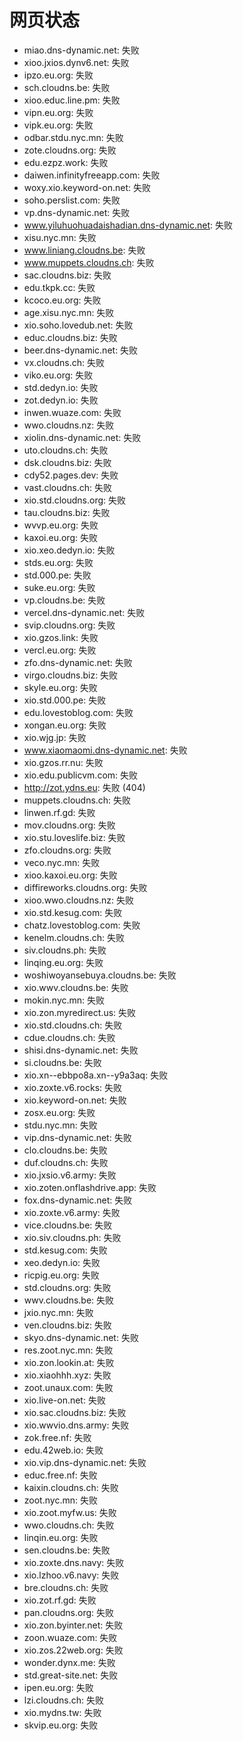 # 网页状态
- miao.dns-dynamic.net: 失败
- xioo.jxios.dynv6.net: 失败
- ipzo.eu.org: 失败
- sch.cloudns.be: 失败
- xioo.educ.line.pm: 失败
- vipn.eu.org: 失败
- vipk.eu.org: 失败
- odbar.stdu.nyc.mn: 失败
- zote.cloudns.org: 失败
- edu.ezpz.work: 失败
- daiwen.infinityfreeapp.com: 失败
- woxy.xio.keyword-on.net: 失败
- soho.perslist.com: 失败
- vp.dns-dynamic.net: 失败
- www.yiluhuohuadaishadian.dns-dynamic.net: 失败
- xisu.nyc.mn: 失败
- www.liniang.cloudns.be: 失败
- www.muppets.cloudns.ch: 失败
- sac.cloudns.biz: 失败
- edu.tkpk.cc: 失败
- kcoco.eu.org: 失败
- age.xisu.nyc.mn: 失败
- xio.soho.lovedub.net: 失败
- educ.cloudns.biz: 失败
- beer.dns-dynamic.net: 失败
- vx.cloudns.ch: 失败
- viko.eu.org: 失败
- std.dedyn.io: 失败
- zot.dedyn.io: 失败
- inwen.wuaze.com: 失败
- wwo.cloudns.nz: 失败
- xiolin.dns-dynamic.net: 失败
- uto.cloudns.ch: 失败
- dsk.cloudns.biz: 失败
- cdy52.pages.dev: 失败
- vast.cloudns.ch: 失败
- xio.std.cloudns.org: 失败
- tau.cloudns.biz: 失败
- wvvp.eu.org: 失败
- kaxoi.eu.org: 失败
- xio.xeo.dedyn.io: 失败
- stds.eu.org: 失败
- std.000.pe: 失败
- suke.eu.org: 失败
- vp.cloudns.be: 失败
- vercel.dns-dynamic.net: 失败
- svip.cloudns.org: 失败
- xio.gzos.link: 失败
- vercl.eu.org: 失败
- zfo.dns-dynamic.net: 失败
- virgo.cloudns.biz: 失败
- skyle.eu.org: 失败
- xio.std.000.pe: 失败
- edu.lovestoblog.com: 失败
- xongan.eu.org: 失败
- xio.wjg.jp: 失败
- www.xiaomaomi.dns-dynamic.net: 失败
- xio.gzos.rr.nu: 失败
- xio.edu.publicvm.com: 失败
- http://zot.ydns.eu: 失败 (404)
- muppets.cloudns.ch: 失败
- linwen.rf.gd: 失败
- mov.cloudns.org: 失败
- xio.stu.loveslife.biz: 失败
- zfo.cloudns.org: 失败
- veco.nyc.mn: 失败
- xioo.kaxoi.eu.org: 失败
- diffireworks.cloudns.org: 失败
- xioo.wwo.cloudns.nz: 失败
- xio.std.kesug.com: 失败
- chatz.lovestoblog.com: 失败
- kenelm.cloudns.ch: 失败
- siv.cloudns.ph: 失败
- linqing.eu.org: 失败
- woshiwoyansebuya.cloudns.be: 失败
- xio.wwv.cloudns.be: 失败
- mokin.nyc.mn: 失败
- xio.zon.myredirect.us: 失败
- xio.std.cloudns.ch: 失败
- cdue.cloudns.ch: 失败
- shisi.dns-dynamic.net: 失败
- si.cloudns.be: 失败
- xio.xn--ebbpo8a.xn--y9a3aq: 失败
- xio.zoxte.v6.rocks: 失败
- xio.keyword-on.net: 失败
- zosx.eu.org: 失败
- stdu.nyc.mn: 失败
- vip.dns-dynamic.net: 失败
- clo.cloudns.be: 失败
- duf.cloudns.ch: 失败
- xio.jxsio.v6.army: 失败
- xio.zoten.onflashdrive.app: 失败
- fox.dns-dynamic.net: 失败
- xio.zoxte.v6.army: 失败
- vice.cloudns.be: 失败
- xio.siv.cloudns.ph: 失败
- std.kesug.com: 失败
- xeo.dedyn.io: 失败
- ricpig.eu.org: 失败
- std.cloudns.org: 失败
- wwv.cloudns.be: 失败
- jxio.nyc.mn: 失败
- ven.cloudns.biz: 失败
- skyo.dns-dynamic.net: 失败
- res.zoot.nyc.mn: 失败
- xio.zon.lookin.at: 失败
- xio.xiaohhh.xyz: 失败
- zoot.unaux.com: 失败
- xio.live-on.net: 失败
- xio.sac.cloudns.biz: 失败
- xio.wwvio.dns.army: 失败
- zok.free.nf: 失败
- edu.42web.io: 失败
- xio.vip.dns-dynamic.net: 失败
- educ.free.nf: 失败
- kaixin.cloudns.ch: 失败
- zoot.nyc.mn: 失败
- xio.zoot.myfw.us: 失败
- wwo.cloudns.ch: 失败
- linqin.eu.org: 失败
- sen.cloudns.be: 失败
- xio.zoxte.dns.navy: 失败
- xio.lzhoo.v6.navy: 失败
- bre.cloudns.ch: 失败
- xio.zot.rf.gd: 失败
- pan.cloudns.org: 失败
- xio.zon.byinter.net: 失败
- zoon.wuaze.com: 失败
- xio.zos.22web.org: 失败
- wonder.dynx.me: 失败
- std.great-site.net: 失败
- ipen.eu.org: 失败
- lzi.cloudns.ch: 失败
- xio.mydns.tw: 失败
- skvip.eu.org: 失败
